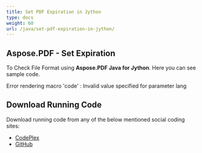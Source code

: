 ```yaml
---
title: Set PDF Expiration in Jython
type: docs
weight: 60
url: /java/set-pdf-expiration-in-jython/
---
```


## **Aspose.PDF - Set Expiration**
To Check File Format using **Aspose.PDF Java for Jython**. Here you can see sample code.

Error rendering macro 'code' : Invalid value specified for parameter lang
## **Download Running Code**
Download running code from any of the below mentioned social coding sites:

- [CodePlex](https://asposepdfjavajython.codeplex.com/releases)
- [GitHub](https://github.com/aspose-pdf/Aspose.PDF-for-Java/releases)
